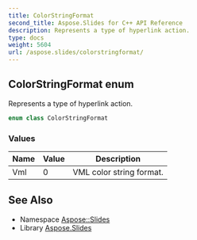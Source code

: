 ```yaml
---
title: ColorStringFormat
second_title: Aspose.Slides for C++ API Reference
description: Represents a type of hyperlink action.
type: docs
weight: 5604
url: /aspose.slides/colorstringformat/
---
```

## ColorStringFormat enum


Represents a type of hyperlink action.

```cpp
enum class ColorStringFormat
```

### Values

| Name | Value | Description |
| --- | --- | --- |
| Vml | 0 | VML color string format. |

## See Also

* Namespace [Aspose::Slides](../)
* Library [Aspose.Slides](../../)